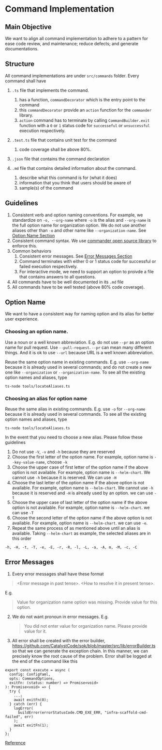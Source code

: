 # Command Implementation

## Main Objective

We want to align all command implementation to adhere to a pattern for ease code
review, and maintenance; reduce defects; and generate documentations.

## Structure

All command implementations are under `src/commands` folder. Every command shall
have

1. `.ts` file that implements the command.

   1. has a function, `commandDecorator` which is the entry point to the command
   2. this `commandDecorator` provide an `action` function for the `commander`
      library.
   3. `action` command has to terminate by calling `CommandBuilder.exit`
      function with a `0` or `1` status code for `successeful` or `unsuccessful`
      execution respectively.

2. `.test.ts` file that contains unit test for the command
   1. code coverage shall be above 80%.
3. `.json` file that contains the command declaration
4. `.md` file that contains detailed information about the command.
   1. describe what this command is for (what it does)
   2. information that you think that users should be aware of
   3. sample(s) of the command

## Guidelines

1. Consistent verb and option naming conventions. For example, we standardize on
   `-o, --org-name` where `-o` is the alias and `--org-name` is the full option
   name for organization option. We do not use another aliases other than `-o`
   and other name like `--organization-name`. See
   [Option Name Section](#option-name)
2. Consistent command syntax. We use
   [commander open source library](https://www.npmjs.com/package/commander) to
   enforce this.
3. Common behaviors
   1. Consistent error messages. See [Error Messages Section](#error-messages)
   2. Command terminates with either 0 or 1 status code for successful or failed
      execution respectively.
   3. For interactive mode, we need to support an option to proivde a file that
      contains answers to all questions.
4. All commands have to be well documented in its `.md` file
5. All commands have to be well tested (above 80% code coverage).

## Option Name

We want to have a consistent way for naming option and its alias for better user
experience.

### Choosing an option name.

Use a noun or a well known abbreviation. E.g. do not use `--pr` as an option
name for pull request. Use `--pull-request`. `--pr` can mean many different
things. And it is ok to use `--url` because URL is a well known abbreviation.

Reuse the same option name in existing commands. E.g. use `--org-name` because
it is already used in several commands; and do not create a new one like
`--organization` or `--organization-name`. To see all the existing option names
and aliases, type

```
ts-node tools/locateAliases.ts
```

### Choosing an alias for option name

Reuse the same alias in existing commands. E.g. use `-o` for `--org-name`
because it is already used in several commands. To see all the existing option
names and aliases, type

```
ts-node tools/locateAliases.ts
```

In the event that you need to choose a new alias. Please follow these guidelines

1. Do not use `-V`, `-v` and `-h` because they are reserved
2. Choose the first letter of the option name. For example, option name is
   `--key-value-name`, choose `-k`
3. Choose the upper case of first letter of the option name if the above option
   is not available. For example, option name is `--helm-chart`. We cannot use
   `-h` because it is reserved. We can use `-H`
4. Choose the last letter of the option name if the above option is not
   available. For example, option name is `--helm-chart`. We cannot use `-h`
   because it is reserved and `-H` is already used by an option. we can use `-t`
5. Choose the upper case of last letter of the option name if the above option
   is not available. For example, option name is `--helm-chart`. we can use `-T`
6. Choose the second letter of the option name if the above option is not
   available. For example, option name is `--helm-chart`. we can use `-e`.
7. Repeat the same process of as mentioned above until an alias is available.
   Taking `--helm-chart` as example, the selected aliases are in this order

```
-h, -H, -t, -T, -e, -E, -r, -R, -l, -L, -a, -A, m, -M, -c, -C
```

## Error Messages

1. Every error messages shall have these format

> \<Error message in past tense>. \<How to resolve it in present tense>.

E.g.

> Value for organization name option was missing. Provide value for this option.

2. We do not want pronoun in error messages. E.g.

   > You did not enter value for organization name. Please provide value for it.

3. All error shall be created with the error builder,
   https://github.com/CatalystCode/spk/blob/master/src/lib/errorBuilder.ts so
   that we can generate the exception chain. In this manner, we can precisely
   know the root cause of the problem. Error shall be logged at the end of the
   command like this

```
export const execute = async (
  config: ConfigYaml,
  opts: CommandOptions,
  exitFn: (status: number) => Promise<void>
): Promise<void> => {
  try {
    ...;
    await exitFn(0);
  } catch (err) {
    logError(
      buildError(errorStatusCode.CMD_EXE_ERR, "infra-scaffold-cmd-failed", err)
    );
    await exitFn(1);
  }
};
```

[Reference](../technical-docs/designs/exceptionHandling.md)

